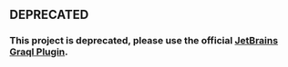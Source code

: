 ## DEPRECATED

### This project is deprecated, please use the official [JetBrains Graql Plugin](https://github.com/graknlabs/graql/plugins/jetbrains-plugin).
